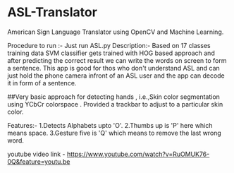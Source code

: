 # ASL-Translator
American Sign Language Translator using OpenCV and Machine Learning.

Procedure to run :-
Just run ASL.py
Description:-
Based on 17 classes training data SVM classifier gets trained with HOG based approach and after predicting the correct result we can write the words on screen to form a sentence.
This app is good for thos who don't understand ASL and can just hold the phone camera infront of an ASL user and the app can decode it in form of a sentence.

##Very basic approach for detecting hands , i.e.,Skin color segmentation using YCbCr colorspace . Provided a trackbar to adjust to a particular skin color.


Features:-
1.Detects Alphabets upto 'O'.
2.Thumbs up is 'P' here which means space.
3.Gesture five is 'Q' which means to remove the last wrong word.



youtube video link - https://www.youtube.com/watch?v=RuOMUK76-0Q&feature=youtu.be
